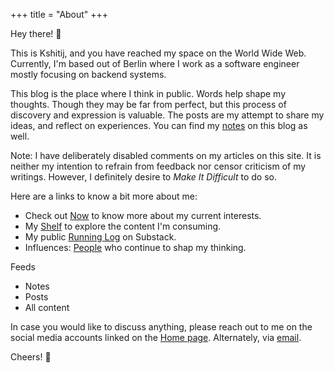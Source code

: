 +++
title = "About"
+++

Hey there! :wave:

This is Kshitij, and you have reached my space on the World Wide Web.
Currently, I'm based out of Berlin where I work as a software engineer mostly focusing on backend systems.

This blog is the place where I think in public.
Words help shape my thoughts. Though they may be far from perfect, but this process of discovery and expression is valuable.
The posts are my attempt to share my ideas, and reflect on experiences.
You can find my [notes](https://kshitij10496.github.io/notes/) on this blog as well.

Note: I have deliberately disabled comments on my articles on this site.
It is neither my intention to refrain from feedback nor censor criticism of my writings.
However, I definitely desire to *Make It Difficult* to do so.

Here are a links to know a bit more about me:

- Check out [Now](https://kshitij10496.github.io/now) to know more about my current interests.
- My [Shelf](https://kshitij10496.github.io/shelf) to explore the content I'm consuming.
- My public [Running Log](https://runnerblues.substack.com/) on Substack.
- Influences: [People](https://kshitij10496.github.io//people) who continue to shap my thinking.

Feeds

- Notes [](https://kshitij10496.github.io/notes/index.xml)
- Posts [](https://kshitij10496.github.io/posts/index.xml)
- All content [](https://kshitij10496.github.io/index.xml)

In case you would like to discuss anything, please reach out to me on the social media accounts linked on the [Home page](https://kshitij10496.github.io). Alternately, via [email](mailto:kshitij.saraogi@gmail.com).

Cheers! :beer:
